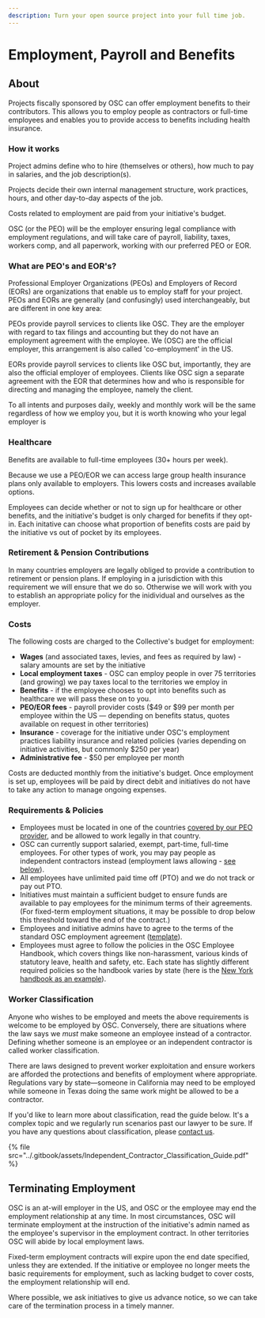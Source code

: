 ```yaml
---
description: Turn your open source project into your full time job.
---
```


# Employment, Payroll and Benefits

## About

Projects fiscally sponsored by OSC can offer employment benefits to their contributors. This allows you to employ people as contractors or full-time employees and enables you to provide access to benefits including health insurance.&#x20;

### How it works

Project admins define who to hire (themselves or others), how much to pay in salaries, and the job description(s).&#x20;

Projects decide their own internal management structure, work practices, hours, and other day-to-day aspects of the job.&#x20;

Costs related to employment are paid from your initiative's budget.

OSC (or the PEO) will be the employer ensuring legal compliance with employment regulations, and will take care of payroll, liability, taxes, workers comp, and all paperwork, working with our preferred PEO or EOR.

### What are PEO's and EOR's?

Professional Employer Organizations (PEOs) and Employers of Record (EORs) are organizations that enable us to employ staff for your project. PEOs and EORs are generally (and confusingly) used interchangeably, but are different in one key area:

PEOs provide payroll services to clients like OSC. They are the employer with regard to tax filings and accounting but they do not have an employment agreement with the employee. We (OSC) are the official employer, this arrangement is also called 'co-employment' in the US.&#x20;

EORs provide payroll services to clients like OSC but, importantly, they are also the official employer of employees. Clients like OSC sign a separate agreement with the EOR that determines how and who is responsible for directing and managing the employee, namely the client.&#x20;

To all intents and purposes daily, weekly and monthly work will be the same regardless of how we employ you, but it is worth knowing who your legal employer is&#x20;

### Healthcare

Benefits are available to full-time employees (30+ hours per week).

Because we use a PEO/EOR we can access large group health insurance plans only available to employers. This lowers costs and increases available options.

Employees can decide whether or not to sign up for healthcare or other benefits, and the initiative's budget is only charged for benefits if they opt-in. Each initative can choose what proportion of benefits costs are paid by the initiative vs out of pocket by its employees.

### Retirement & Pension Contributions

In many countries employers are legally obliged to provide a contribution to retirement or pension plans. If employing in a jurisdiction with this requirement we will ensure that we do so. Otherwise we will work with you to establish an appropriate policy for the inidividual and ourselves as the employer.&#x20;

### Costs

The following costs are charged to the Collective's budget for employment:

* **Wages** (and associated taxes, levies, and fees as required by law) - salary amounts are set by the initiative
* **Local employment taxes** - OSC can employ people in over 75 territories (and growing) we pay taxes local to the territories we employ in
* **Benefits** - if the employee chooses to opt into benefits such as healthcare we will pass these on to you.
* **PEO/EOR fees** - payroll provider costs ($49 or $99 per month per employee within the US — depending on benefits status, quotes available on request in other territories)
* **Insurance** - coverage for the initiative under OSC's employment practices liability insurance and related policies (varies depending on initiative activities, but commonly $250 per year)
* **Administrative fee** - $50 per employee per month

Costs are deducted monthly from the initiative's budget. Once employment is set up, employees will be paid by direct debit and initiatives do not have to take any action to manage ongoing expenses.

### Requirements & Policies

* Employees must be located in one of the countries [covered by our PEO provider](https://remote.com/country-explorer?layout=list), and be allowed to work legally in that country.
* OSC can currently support salaried, exempt, part-time, full-time employees. For other types of work, you may pay people as independent contractors instead (employment laws allowing - [see below](employment-payroll-and-benefits.md#worker-classification)).
* All employees have unlimited paid time off (PTO) and we do not track or pay out PTO.
* Initiatives must maintain a sufficient budget to ensure funds are available to pay employees for the minimum terms of their agreements. (For fixed-term employment situations, it may be possible to drop below this threshold toward the end of the contract.)
* Employees and initiative admins have to agree to the terms of the standard OSC employment agreement ([template](https://docs.google.com/document/d/1T-KYVOAGx74uJXGElVSuAKWOLgmsISJHVCHnwF4s-Xc/edit?usp=sharing)).
* Employees must agree to follow the policies in the OSC Employee Handbook, which covers things like non-harassment, various kinds of statutory leave, health and safety, etc. Each state has slightly different required policies so the handbook varies by state (here is the [New York handbook as an example](https://handbookbuilder.blr.com/ViewHandbook.aspx?id=144Zswg66i9nFJXzqH4kAG6tgu0ZfNN5rExPEKCQ6jge)).

### Worker Classification

Anyone who wishes to be employed and meets the above requirements is welcome to be employed by OSC. Conversely, there are situations where the law says we _must_ make someone an employee instead of a contractor. Defining whether someone is an employee or an independent contractor is called worker classification.&#x20;

There are laws designed to prevent worker exploitation and ensure workers are afforded the protections and benefits of employment where appropriate. Regulations vary by state—someone in California may need to be employed while someone in Texas doing the same work might be allowed to be a contractor.

If you'd like to learn more about classification, read the guide below. It's a complex topic and we regularly run scenarios past our lawyer to be sure. If you have any questions about classification, please [contact us](mailto:hello@oscollective.org).

{% file src="../.gitbook/assets/Independent_Contractor_Classification_Guide.pdf" %}

## Terminating Employment

OSC is an at-will employer in the US, and OSC or the employee may end the employment relationship at any time. In most circumstances, OSC will terminate employment at the instruction of the initiative's admin named as the employee's supervisor in the employment contract. In other territories OSC will abide by local employment laws.

Fixed-term employment contracts will expire upon the end date specified, unless they are extended. If the initiative or employee no longer meets the basic requirements for employment, such as lacking budget to cover costs, the employment relationship will end.

Where possible, we ask initiatives to give us advance notice, so we can take care of the termination process in a timely manner.&#x20;
